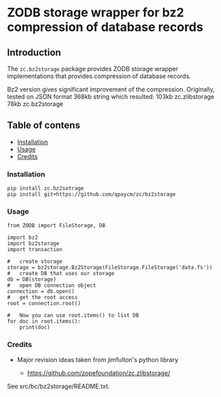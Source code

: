 # ZODB storage wrapper for bz2 compression of database records

## Introduction

The ``zc.bz2storage`` package provides ZODB storage wrapper
implementations that provides compression of database records.

Bz2 version gives significant improvement of the compression.
Originally, tested on JSON format 368kb string which resulted:
103kb zc.zlibstorage
78kb zc.bz2storage

## Table of contens
* [Installation](#installation)
* [Usage](#usage)
* [Credits](#credits)

### Installation

    pip install zc.bz2sotrage
    pip install git+https://github.com/qpaycm/zc/bz2storage
    
### Usage
    
    from ZODB import FileStorage, DB

    import bz2
    import bz2storage
    import transaction

    #	create storage
    storage = bz2storage.Bz2Storage(FileStorage.FileStorage('data.fs'))
    #	create DB that uses our storage
    db = DB(storage)
    #	open DB connection object
    connection = db.open()
    #	get the root access
    root = connection.root()

    #	Now you can use root.items() to list DB
    for doc in root.items():
        print(doc)

### Credits

* Major revision ideas taken from jimfulton's python library

  - https://github.com/zopefoundation/zc.zlibstorage/

See src/bc/bz2storage/README.txt.
